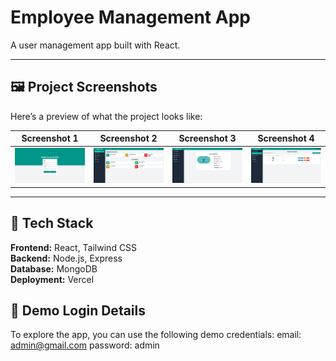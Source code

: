 # Employee Management App

A user management app built with React.

---

## 🖼️ Project Screenshots

Here’s a preview of what the project looks like:

| Screenshot 1 | Screenshot 2 | Screenshot 3 | Screenshot 4 |
|:-------------:|:-------------:|:-------------:|:-------------:|
| ![Login Page](screenshots/Log-In.png) | ![Dashboard](screenshots/Dashboard.png) | ![Employee](screenshots/Employee.png) | ![Employee List](screenshots/Employee-List.png) |

---

## 🧰 Tech Stack

**Frontend:** React, Tailwind CSS  
**Backend:** Node.js, Express  
**Database:** MongoDB  
**Deployment:** Vercel

## 🔑 Demo Login Details

To explore the app, you can use the following demo credentials:
email: admin@gmail.com
password: admin
